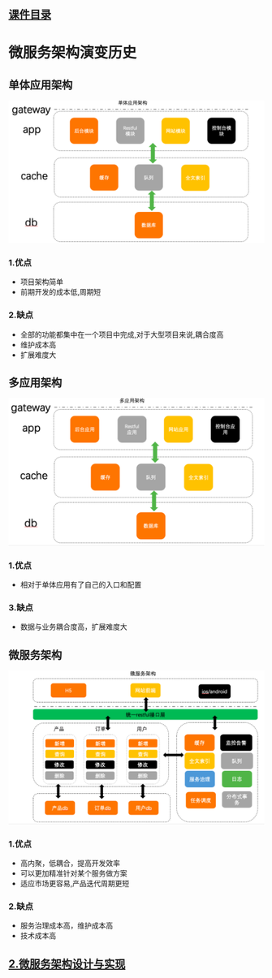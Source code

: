 ## [课件目录](https://github.com/yuncopy/yafr/blob/master/docs/index.md)

# 微服务架构演变历史

## 单体应用架构
![img](https://github.com/yuncopy/yafr/blob/master/docs/app.png)

### 1.优点
* 项目架构简单
* 前期开发的成本低,周期短

### 2.缺点
* 全部的功能都集中在一个项目中完成,对于大型项目来说,耦合度高
* 维护成本高
* 扩展难度大

## 多应用架构
![img](https://github.com/yuncopy/yafr/blob/master/docs/multiapp.png)

### 1.优点
* 相对于单体应用有了自己的入口和配置
### 3.缺点
* 数据与业务耦合度高，扩展难度大

## 微服务架构
![img](https://github.com/yuncopy/yafr/blob/master/docs/microserver.png)

### 1.优点
* 高内聚，低耦合，提高开发效率
* 可以更加精准针对某个服务做方案
* 适应市场更容易,产品迭代周期更短
### 2.缺点
* 服务治理成本高，维护成本高
* 技术成本高
## [2.微服务架构设计与实现](https://github.com/yuncopy/yafr/blob/master/docs/server/2.微服务架构设计与实现.md)